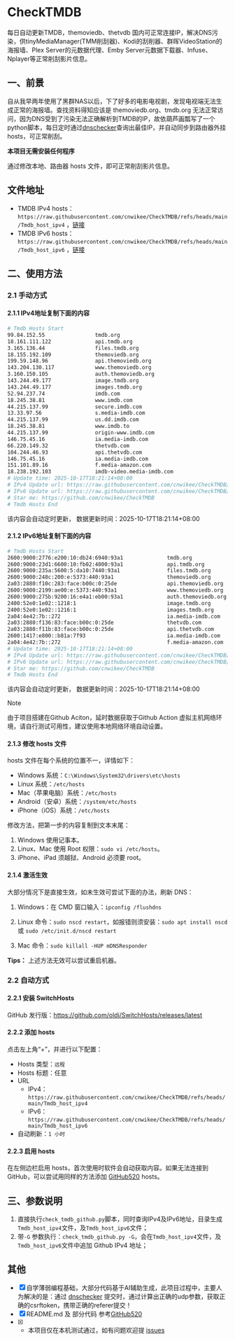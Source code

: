 # CheckTMDB

每日自动更新TMDB，themoviedb、thetvdb 国内可正常连接IP，解决DNS污染，供tinyMediaManager(TMM削刮器)、Kodi的刮削器、群晖VideoStation的海报墙、Plex Server的元数据代理、Emby Server元数据下载器、Infuse、Nplayer等正常削刮影片信息。

## 一、前景

自从我早两年使用了黑群NAS以后，下了好多的电影电视剧，发现电视端无法生成正常的海报墙。查找资料得知应该是 themoviedb.org、tmdb.org 无法正常访问，因为DNS受到了污染无法正确解析到TMDB的IP，故依葫芦画瓢写了一个python脚本，每日定时通过[dnschecker](https://dnschecker.org/)查询出最佳IP，并自动同步到路由器外挂hosts，可正常削刮。

**本项目无需安装任何程序**

通过修改本地、路由器 hosts 文件，即可正常削刮影片信息。

## 文件地址

- TMDB IPv4 hosts：`https://raw.githubusercontent.com/cnwikee/CheckTMDB/refs/heads/main/Tmdb_host_ipv4` ，[链接](https://raw.githubusercontent.com/cnwikee/CheckTMDB/refs/heads/main/Tmdb_host_ipv4)
- TMDB IPv6 hosts：`https://raw.githubusercontent.com/cnwikee/CheckTMDB/refs/heads/main/Tmdb_host_ipv6` ，[链接](https://raw.githubusercontent.com/cnwikee/CheckTMDB/refs/heads/main/Tmdb_host_ipv6)

## 二、使用方法

### 2.1 手动方式

#### 2.1.1 IPv4地址复制下面的内容

```bash
# Tmdb Hosts Start
99.84.152.55                tmdb.org
18.161.111.122              api.tmdb.org
3.165.136.44                files.tmdb.org
18.155.192.109              themoviedb.org
199.59.148.96               api.themoviedb.org
143.204.130.117             www.themoviedb.org
3.160.150.105               auth.themoviedb.org
143.244.49.177              image.tmdb.org
143.244.49.177              images.tmdb.org
52.94.237.74                imdb.com
18.245.38.81                www.imdb.com
44.215.137.99               secure.imdb.com
13.33.97.56                 s.media-imdb.com
44.215.137.99               us.dd.imdb.com
18.245.38.81                www.imdb.to
44.215.137.99               origin-www.imdb.com
146.75.45.16                ia.media-imdb.com
66.220.149.32               thetvdb.com
104.244.46.93               api.thetvdb.com
146.75.45.16                ia.media-imdb.com
151.101.89.16               f.media-amazon.com
18.238.192.103              imdb-video.media-imdb.com
# Update time: 2025-10-17T18:21:14+08:00
# IPv4 Update url: https://raw.githubusercontent.com/cnwikee/CheckTMDB/refs/heads/main/Tmdb_host_ipv4
# IPv6 Update url: https://raw.githubusercontent.com/cnwikee/CheckTMDB/refs/heads/main/Tmdb_host_ipv6
# Star me: https://github.com/cnwikee/CheckTMDB
# Tmdb Hosts End

```

该内容会自动定时更新， 数据更新时间：2025-10-17T18:21:14+08:00

#### 2.1.2 IPv6地址复制下面的内容

```bash
# Tmdb Hosts Start
2600:9000:2776:e200:10:db24:6940:93a1              tmdb.org
2600:9000:23d1:6600:10:fb02:4000:93a1              api.tmdb.org
2600:9000:235a:5600:5:da10:7440:93a1               files.tmdb.org
2600:9000:248c:200:e:5373:440:93a1                 themoviedb.org
2a03:2880:f10c:283:face:b00c:0:25de                api.themoviedb.org
2600:9000:2199:ae00:e:5373:440:93a1                www.themoviedb.org
2600:9000:275b:9200:16:e4a1:eb00:93a1              auth.themoviedb.org
2400:52e0:1e02::1218:1                             image.tmdb.org
2400:52e0:1e02::1216:1                             images.tmdb.org
2a04:4e42:7b::272                                  ia.media-imdb.com
2a03:2880:f136:83:face:b00c:0:25de                 thetvdb.com
2a03:2880:f11b:83:face:b00c:0:25de                 api.thetvdb.com
2600:1417:e800::b81a:7f93                          ia.media-imdb.com
2a04:4e42:7b::272                                  f.media-amazon.com
# Update time: 2025-10-17T18:21:14+08:00
# IPv4 Update url: https://raw.githubusercontent.com/cnwikee/CheckTMDB/refs/heads/main/Tmdb_host_ipv4
# IPv6 Update url: https://raw.githubusercontent.com/cnwikee/CheckTMDB/refs/heads/main/Tmdb_host_ipv6
# Star me: https://github.com/cnwikee/CheckTMDB
# Tmdb Hosts End

```

该内容会自动定时更新， 数据更新时间：2025-10-17T18:21:14+08:00

> [!NOTE]
> 由于项目搭建在Github Aciton，延时数据获取于Github Action 虚拟主机网络环境，请自行测试可用性，建议使用本地网络环境自动设置。

#### 2.1.3 修改 hosts 文件

hosts 文件在每个系统的位置不一，详情如下：

- Windows 系统：`C:\Windows\System32\drivers\etc\hosts`
- Linux 系统：`/etc/hosts`
- Mac（苹果电脑）系统：`/etc/hosts`
- Android（安卓）系统：`/system/etc/hosts`
- iPhone（iOS）系统：`/etc/hosts`

修改方法，把第一步的内容复制到文本末尾：

1. Windows 使用记事本。
2. Linux、Mac 使用 Root 权限：`sudo vi /etc/hosts`。
3. iPhone、iPad 须越狱、Android 必须要 root。

#### 2.1.4 激活生效

大部分情况下是直接生效，如未生效可尝试下面的办法，刷新 DNS：

1. Windows：在 CMD 窗口输入：`ipconfig /flushdns`

2. Linux 命令：`sudo nscd restart`，如报错则须安装：`sudo apt install nscd` 或 `sudo /etc/init.d/nscd restart`

3. Mac 命令：`sudo killall -HUP mDNSResponder`

**Tips：** 上述方法无效可以尝试重启机器。

### 2.2 自动方式

#### 2.2.1 安装 SwitchHosts

GitHub 发行版：https://github.com/oldj/SwitchHosts/releases/latest

#### 2.2.2 添加 hosts

点击左上角“+”，并进行以下配置：

- Hosts 类型：`远程`
- Hosts 标题：任意
- URL
    - IPv4：`https://raw.githubusercontent.com/cnwikee/CheckTMDB/refs/heads/main/Tmdb_host_ipv4`
    - IPv6：`https://raw.githubusercontent.com/cnwikee/CheckTMDB/refs/heads/main/Tmdb_host_ipv6`
- 自动刷新：`1 小时`

#### 2.2.3 启用 hosts

在左侧边栏启用 hosts，首次使用时软件会自动获取内容。如果无法连接到 GitHub，可以尝试用同样的方法添加 [GitHub520](https://github.com/521xueweihan/GitHub520) hosts。

## 三、参数说明

1. 直接执行`check_tmdb_github.py`脚本，同时查询IPv4及IPv6地址，目录生成`Tmdb_host_ipv4`文件，及`Tmdb_host_ipv6`文件；
2. 带`-G` 参数执行：`check_tmdb_github.py -G`，会在`Tmdb_host_ipv4`文件，及`Tmdb_host_ipv6`文件中追加 Github IPv4 地址；

## 其他

- [x] 自学薄弱编程基础，大部分代码基于AI辅助生成，此项目过程中，主要人为解决的是：通过 [dnschecker](https://dnschecker.org/) 提交时，通过计算出正确的udp参数，获取正确的csrftoken，携带正确的referer提交！
- [x] README.md 及 部分代码 参考[GitHub520](https://github.com/521xueweihan/GitHub520)
- [x] * 本项目仅在本机测试通过，如有问题欢迎提 [issues](https://github.com/cnwikee/CheckTMDB/issues/new)

